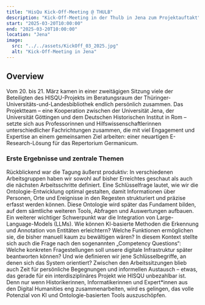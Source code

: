 ```yaml
---
title: "HisQu Kick-Off-Meeting @ THULB"
description: "Kick-Off-Meeting in der Thulb in Jena zum Projektauftakt"
start: "2025-03-20T10:00:00"
end: "2025-03-20T10:00:00"
location: "Jena"
image:
  src: "../../assets/KickOff_03_2025.jpg"
  alt: "Kick-Off-Meeting in Jena"
---
```


## Overview
Vom 20. bis 21. März kamen in einer zweitägigen Sitzung viele der Beteiligten des HISQU-Projekts im Beratungsraum der Thüringer-Universitäts-und-Landesbibliothek endlich persönlich zusammen. Das Projektteam – eine Kooperation zwischen der Universität Jena, der Universität Göttingen und dem Deutschen Historischen Institut in Rom – setzte sich aus Professorinnen und Hilfswissenschaftlerinnen unterschiedlicher Fachrichtungen zusammen, die mit viel Engagement und Expertise an einem gemeinsamen Ziel arbeiten: einer neuartigen E-Research-Lösung für das Repertorium Germanicum.

### Erste Ergebnisse und zentrale Themen
Rückblickend war die Tagung äußerst produktiv: In verschiedenen Arbeitsgruppen haben wir sowohl auf bisher Erreichtes geschaut als auch die nächsten Arbeitsschritte definiert. Eine Schlüsselfrage lautet, wie wir die Ontologie-Entwicklung optimal gestalten, damit Informationen über Personen, Orte und Ereignisse in den Regesten strukturiert und präzise erfasst werden können. Diese Ontologie wird später das Fundament bilden, auf dem sämtliche weiteren Tools, Abfragen und Auswertungen aufbauen.
Ein weiterer wichtiger Schwerpunkt war die Integration von Large-Language-Models (LLMs). Wie können KI-basierte Methoden die Erkennung und Annotation von Entitäten erleichtern? Welche Funktionen ermöglichen sie, die bisher manuell kaum zu bewältigen wären? In diesem Kontext stellte sich auch die Frage nach den sogenannten „Competency Questions“: Welche konkreten Fragestellungen soll unsere digitale Infrastruktur später beantworten können? Und wie definieren wir jene Schlüsselbegriffe, an denen sich das System orientiert?
Zwischen den Arbeitssitzungen blieb auch Zeit für persönliche Begegnungen und informellen Austausch – etwas, das gerade für ein interdisziplinäres Projekt wie HISQU unbezahlbar ist. Denn nur wenn Historikerinnen, Informatikerinnen und Expert*innen aus den Digital Humanities eng zusammenarbeiten, wird es gelingen, das volle Potenzial von KI und Ontologie-basierten Tools auszuschöpfen.
